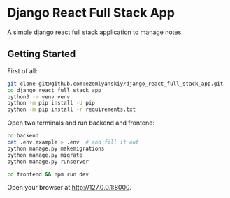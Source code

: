 # Django React Full Stack App

A simple django react full stack application to manage notes.

## Getting Started

First of all:

```bash
git clone git@github.com:ezemlyanskiy/django_react_full_stack_app.git
cd django_react_full_stack_app
python3 -m venv venv
python -m pip install -U pip
python -m pip install -r requirements.txt
```

Open two terminals and run backend and frontend:

```bash
cd backend
cat .env.example > .env  # and fill it out
python manage.py makemigrations
python manage.py migrate
python manage.py runserver
```

```bash
cd frontend && npm run dev
```

Open your browser at http://127.0.0.1:8000.
